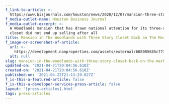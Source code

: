 ```yaml
---
f_link-to-article: >-
  https://www.bizjournals.com/houston/news/2020/12/07/mansion-three-story-closet-back-on-market.html
f_media-outlet-name: Houston Business Journal
f_media-outlet-excerpt: >-
  A Woodlands mansion that has drawn national attention for its three-story
  closet did not end up selling after all
title: Mansion in The Woodlands with Three Story Closet Back on The Market
f_image-or-screenshot-of-article:
  url: >-
    https://development.nanproperties.com/assets/external/608085685c773aeb08f72d25_screen_shot_2021-04-21_at_9.03.53_AM.png
  alt: null
slug: mansion-in-the-woodlands-with-three-story-closet-back-on-the-market
updated-on: '2021-04-21T20:04:56.610Z'
created-on: '2021-04-21T20:04:56.610Z'
published-on: '2021-04-22T21:13:29.827Z'
f_is-this-a-featured-article: false
f_is-this-a-developer-services-press-article: false
layout: '[press-articles].html'
tags: press-articles
---
```




